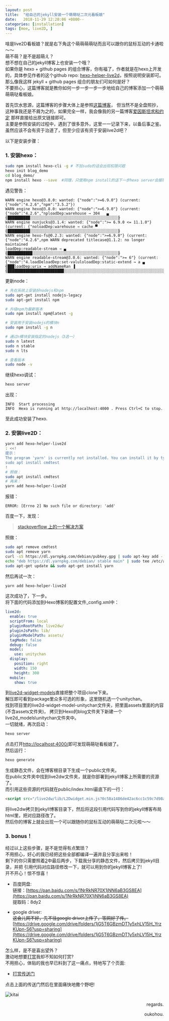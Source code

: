 ```yaml
---
layout: post
title:  "给自己的jekyll安装一个萌萌哒二次元看板娘"
date:   2018-11-29 12:20:06 +0800--
categories: [installation]
tags: [moe, live2D, ]  
---
```


啥是live2D看板娘？就是右下角这个萌萌萌萌哒而且可以跟你的鼠标互动的卡通啦～～  
萌不萌？是不是超萌え？  
想不想在自己的jekyll博客上也安装一个哦？  
如果你是 hexo + github pages 的组合博客，你有福了，作者就是在hexo上开发的，具体参见作者的这个github repo:
[hexo-helper-live2d](https://github.com/EYHN/hexo-helper-live2d)，按照说明安装即可。  
那么像我这样 jekyll + github pages 组合的朋友们可如何是好？  
不要担心，这篇博客就是教你如何一步一步一步一步地给自己的博客添加一个萌萌萌萌哒看板娘。  
 
首先饮水思源，这篇博客的步骤大体上是参照[这篇博客](https://done.moe/tutorial/2018/08/11/how-to-add-cute-live2d-in-jekyll-blog/#fnref:1)，
但当然不是全盘照抄，这种事我还是不屑为之的，如果完全一样，我会像我的另一篇博客[爱因斯坦求和约定](https://www.oukohou.wang/2018/10/25/Einstein-summation-convention/)
那样直接给出原文链接即可。  
主要是参照安装的过程中，遇到了很多意外，这里一一记录下来，以备后事之鉴。虽然应该不会有资于治道了，但至少应该有资于安装live2d吧？  
  
以下是安装步骤： 

### 1. 安装hexo：  

```bash
sudo npm install hexo-cli -g # 不加sudo的话会出现权限问题  
hexo init blog_demo  
cd blog_demo/  
npm install hexo --save  #同理，只使用npm install的话下一步hexo server会报错  

```

遇见警告：
```text
WARN engine hexo@3.8.0: wanted: {"node":">=6.9.0"} (current: {"node":"4.2.6","npm":"3.5.2"})
WARN engine hexo@3.8.0: wanted: {"node":">=6.9.0"} (current: {"node":"4.2.6","nploadDep:warehouse → 304   ▄ ╢██████████░░░░░░░░░░░░░░░░░░░░░░░░░░░░░░░░░░░░░░░╟
WARN engine nunjucks@3.1.4: wanted: {"node":">= 6.9.0 <= 11.1.0"} (current: {"noloadDep:warehouse → cache ▀ ╢██████████░░░░░░░░░░░░░░░░░░░░░░░░░░░░░░░░░░░░░░░╟
WARN engine hexo-fs@0.2.3: wanted: {"node":">=6.9.0"} (current: {"node":"4.2.6",npm WARN deprecated titlecase@1.1.2: no longer maintained
loadDep:readable-stream → ▄ ╢███████████░░░░░░░░░░░░░░░░░░░░░░░░░░░░░░░░░░░░░░╟
WARN engine readable-stream@3.0.6: wanted: {"node":">= 6"} (current: {"node":"4.loadDeloadDep:set-valuloloadDep:static-extend → a ▄ ╢███loadDep:urix → addNameRan ▐ ╢█████████████████████████░░░░░░░░░░░░░░░░░░░░░░░░░░░░░░░░░░░░░░░░░░░░░░░░░░░░░░░░░░░░░░░░░░░░░░░░░░░░░░░░╟
```

更新node：
```bash
# 先在系统上安装好nodejs和npm
sudo apt-get install nodejs-legacy
sudo apt-get install npm

# 升级npm为最新版本
sudo npm install npm@latest -g

# 安装用于安装nodejs的模块n
sudo npm install -g n

# 通过n模块安装指定的nodejs（3选一）
sudo n latest
sudo n stable
sudo n lts

# 查看版本
sudo node -v
```


继续hexo调试：
```bash
hexo server
```
出现：
```text
INFO  Start processing
INFO  Hexo is running at http://localhost:4000 . Press Ctrl+C to stop.
```

至此成功安装了hexo.

### 2. 安装live2D：
```bash
yarn add hexo-helper-live2d
: <<!
提示：
The program 'yarn' is currently not installed. You can install it by typing:
sudo apt install cmdtest
!
# 照做：
sudo apt install cmdtest
# 再来：
yarn add hexo-helper-live2d
```
报错：
```text
ERROR: [Errno 2] No such file or directory: 'add'
```
百度一下，发现：
> [stackoverflow 上的一个解决方案](https://stackoverflow.com/questions/46013544/yarn-install-command-error-no-such-file-or-directory-install)

照做：
```bash
sudo apt remove cmdtest
sudo apt remove yarn
curl -sS https://dl.yarnpkg.com/debian/pubkey.gpg | sudo apt-key add -
echo "deb https://dl.yarnpkg.com/debian/ stable main" | sudo tee /etc/apt/sources.list.d/yarn.list
sudo apt-get update && sudo apt-get install yarn
```
然后再试一次：
```bash
yarn add hexo-helper-live2d
```
这次成功了，下一步。  
将下面的代码添加到Hexo博客的配置文件_config.xml中：  
```yaml
live2d:
  enable: true
  scriptFrom: local
  pluginRootPath: live2dw/
  pluginJsPath: lib/
  pluginModelPath: assets/
  tagMode: false
  debug: false
  model:
    use: unitychan
  display:
    position: right
    width: 150
    height: 300
  mobile:
    show: true
```

到[live2d-widget-models](https://github.com/xiazeyu/live2d-widget-models)直接把整个项目clone下来。  
解压即可看到package里众多可选的形象，这里随机选一个unitychan。  
找到项目里的live2d-widget-model-unitychan文件夹，把里面assets里面的内容(不含assets文件夹)，
拷贝到Hexo的blog文件夹下新建一个live2d_models\unitychan文件夹中。  
一切就绪，再次启动：  
```bash
hexo server
```
点击打开[http://localhost:4000/](http://localhost:4000/)即可发现萌萌哒看板娘了。  
然后运行：
```bash
hexo generate
```
生成静态文件，会在博客根目录下生成一个public文件夹。  
在public文件夹中找到live2dw文件夹，就是你部署到jekyll博客上所需要的资源了。  
而引用这些资源的代码就在public/index.html最底下的一行：
```html
<script src="/live2dw/lib/L2Dwidget.min.js?0c58a1486de42ac6cc1c59c7d98ae887"></script><script>L2Dwidget.init({"pluginRootPath":"live2dw/","pluginJsPath":"lib/","pluginModelPath":"assets/","tagMode":false,"debug":false,"model":{"jsonPath":"/live2dw/assets/unitychan.model.json"},"display":{"position":"right","width":150,"height":300},"mobile":{"show":true},"log":false});</script></body>
```
将live2dw拷贝到jekyll博客目录下，然后将这段引用代码写到你的jekyll博客布局html里，把对应路径改了。  
然后你的博客上就会出现一个可以跟随你的鼠标互动的萌萌哒二次元啦～～  

### 3. bonus！  
经过以上这些步骤，是不是觉得有点繁琐？  
不用担心，好心的我已经把这些全部都编译一遍并且分享出来啦！   
剩下的你只需要照着[2](###2.安装live2D：)中最后两步，下载我分享的静态文件，然后拷贝到jekyll目录，并把
引用代码对应路径修改一下，就可以用到你的jekyll博客上了!    
开不开心！惊不惊喜！  

- 百度网盘:    
  链接：[https://pan.baidu.com/s/1NrRkNR70X1jNN6aB3GS8EA](https://pan.baidu.com/s/1NrRkNR70X1jNN6aB3GS8EA)     
  提取码：8dy2   

- google driver:  
  ~~这会儿网不好，先不往google driver上传了，等网好了传。~~  
  [https://drive.google.com/drive/folders/1jG5T6GBzmDT1y5xhLV15H_YrzKUpn-S6?usp=sharing](https://drive.google.com/drive/folders/1jG5T6GBzmDT1y5xhLV15H_YrzKUpn-S6?usp=sharing)      

怎么样，是不是喜出望外？  
激动地想要[打赏](https://www.oukohou.wang/donate/)我却不知如何打赏?  
不用担心，体贴的我也早已料到了这一痛点，特地写了个页面:  
- [打赏传送门](https://www.oukohou.wang/donate/)  

点击上面的传送门然后在里面痛快地撒个野吧!   

![kitai](https://s1.ax2x.com/2018/11/06/5m47Xh.jpg)  



  
<p  align = "right">regards.</p>
<p  align = "right">oukohou.</p >

